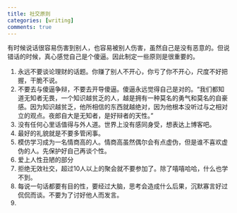 ```yaml
---
title: 社交原则
categories: [writing]
comments: true
---
```


有时候说话很容易伤害到别人，也容易被别人伤害，虽然自己是没有恶意的。但说错话的时候，真心感觉自己是个傻逼。因此制定一些原则是很重要的。

1. 永远不要谈论理财的话题。你赚了别人不开心，你亏了你不开心，尺度不好把握，干脆不说。
2. 不要去与傻逼争辩，不要去开导傻逼。傻逼永远觉得自己是对的。“我们都知道无知者无畏，一个知识越贫乏的人，越是拥有一种莫名的勇气和莫名的自豪感。因为知识越贫乏，他所相信的东西就越绝对，因为他根本没听过与之相对立的观点。夜郎自大是无知者，是好辩者的天性。”
3. 没有任何心里话值得与外人道。世界上没有感同身受，想表达上博客吧。
4. 最好的礼貌就是不要多管闲事。
5. 模仿学习成为一名情商高的人。情商高虽然偶尔会有点虚伪，但是谁不喜欢虚伪的人。先保护好自己再谈个性。
6. 爱上人性丑陋的部分
7. 拒绝无效社交，超过10人以上的聚会就不要参加了。除了嘻嘻哈哈，什么也学不到。
8. 每说一句话都要有目的性，要经过大脑，思考会造成什么后果，沉默寡言好过侃侃而谈。不要为了讨好他人而发言。
9. 








